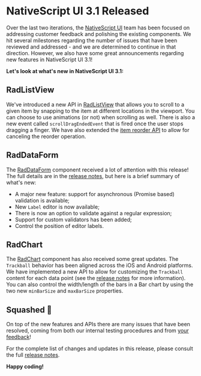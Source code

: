 # NativeScript UI 3.1 Released

Over the last two iterations, the [NativeScript UI](https://www.nativescript.org/ui-for-nativescript) team has been focused on addressing customer feedback and polishing the existing components. We hit several milestones regarding the number of issues that have been reviewed and addressed - and we are determined to continue in that direction. However, we also have some great announcements regarding new features in NativeScript UI 3.1!

**Let's look at what's new in NativeScript UI 3.1:**

## RadListView

We've introduced a new API in [RadListView](http://www.telerik.com/nativescript-ui/listview) that allows you to scroll to a given item by snapping to the item at different locations in the viewport. You can choose to use animations (or not) when scrolling as well. There is also a new event called `scrollDragEndedEvent` that is fired once the user stops dragging a finger. We have also extended the [item reorder API](http://docs.telerik.com/devtools/nativescript-ui/Controls/NativeScript/ListView/item-reorder) to allow for canceling the reorder operation.

## RadDataForm
 
The [RadDataForm](http://www.telerik.com/nativescript-ui/dataform) component received a lot of attention with this release! The full details are in the [release notes](http://docs.telerik.com/devtools/nativescript-ui/release-notes), but here is a brief summary of what's new: 

- A major new feature: support for asynchronous (Promise based) validation is available;
- New `Label` editor is now available;
- There is now an option to validate against a regular expression;
- Support for custom validators has been added;
- Control the position of editor labels.

## RadChart

The [RadChart](http://www.telerik.com/nativescript-ui/chart) component has also received some great updates. The `Trackball` behavior has been aligned across the iOS and Android platforms. We have implemented a new API to allow for customizing the `Trackball` content for each data point (see the [release notes](http://docs.telerik.com/devtools/nativescript-ui/release-notes) for more information). You can also control the width/length of the bars in a Bar chart by using the two new `minBarSize` and `maxBarSize` properties. 

## Squashed 🐛

On top of the new features and APIs there are many issues that have been resolved, coming from both our internal testing procedures and from [your feedback](github.com/telerik/nativescript-ui-feedback)! 

For the complete list of changes and updates in this release, please consult the full [release notes](http://docs.telerik.com/devtools/nativescript-ui/release-notes).

**Happy coding!**
